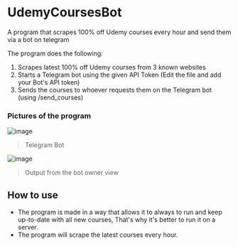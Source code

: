 # UdemyCoursesBot
A program that scrapes 100% off Udemy courses every hour and send them via a bot on telegram

The program does the following:
1. Scrapes latest 100% off Udemy courses from 3 known websites
2. Starts a Telegram bot using the given API Token (Edit the file and add your Bot's API token)
3. Sends the courses to whoever requests them on the Telegram bot (using /send_courses)

### Pictures of the program
![image](https://github.com/3a7/UdemyCoursesBot/assets/58238467/6d19886a-32b9-48d2-be61-572d238258bd)
> Telegram Bot

![image](https://github.com/3a7/UdemyCoursesBot/assets/58238467/1c62345d-6d6d-441f-bd75-ea2a7d9e58c6)
> Output from the bot owner view

## How to use
- The program is made in a way that allows it to always to run and keep up-to-date with all new courses, That's why it's better to run it on a server.
- The program will scrape the latest courses every hour.


